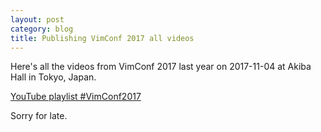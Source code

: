 ```yaml
---
layout: post
category: blog
title: Publishing VimConf 2017 all videos
---
```


Here's all the videos from VimConf 2017 last year on 2017-11-04 at Akiba Hall in Tokyo, Japan.

[YouTube playlist #VimConf2017](https://www.youtube.com/playlist?list=PLx8bw5NQypskGEy8ARntIDxKmXcBEoRZQ)

Sorry for late.
